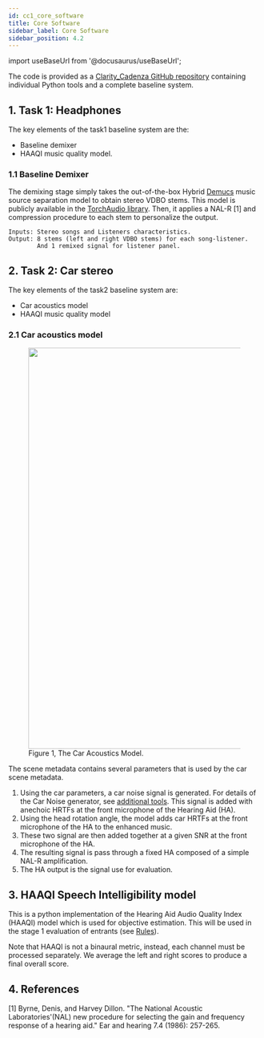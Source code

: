 ```yaml
---
id: cc1_core_software
title: Core Software
sidebar_label: Core Software
sidebar_position: 4.2
---
```


import useBaseUrl from '@docusaurus/useBaseUrl';

The code is provided as a [Clarity_Cadenza GitHub repository](https://github.com/claritychallenge/clarity) containing individual Python tools and a complete baseline system. 

## 1. Task 1: Headphones

The key elements of the task1 baseline system are the:

- Baseline demixer
- HAAQI music quality model.

### 1.1 Baseline Demixer

The demixing stage simply takes the out-of-the-box Hybrid [Demucs](https://arxiv.org/abs/2111.03600) music source 
separation model to obtain stereo VDBO stems. This model is publicly available in the 
[TorchAudio library](https://pytorch.org/audio/main/generated/torchaudio.pipelines.HDEMUCS_HIGH_MUSDB.html#torchaudio.pipelines.HDEMUCS_HIGH_MUSDB). 
Then, it applies a NAL-R [1] and compression procedure to each stem to personalize the output.

    Inputs: Stereo songs and Listeners characteristics. 
    Output: 8 stems (left and right VDBO stems) for each song-listener. 
            And 1 remixed signal for listener panel. 
	
## 2. Task 2: Car stereo

The key elements of the task2 baseline system are:

- Car acoustics model
- HAAQI music quality model

### 2.1 Car acoustics model

<figure id="fig10">
<img width="800" src={useBaseUrl('/img/car_acoustics.png')} />
<figcaption>Figure 1, The Car Acoustics Model.</figcaption>
</figure>

The scene metadata contains several parameters that is used by the car scene metadata. 

1. Using the car parameters, a car noise signal is generated. For details of the Car Noise generator, see 
[additional tools](/docs/cadenza1/Software/cc1_additional_tools). This signal is added with anechoic HRTFs
at the front microphone of the Hearing Aid (HA).
2. Using the head rotation angle, the model adds car HRTFs at the front microphone of the HA to the enhanced music.
3. These two signal are then added together at a given SNR at the front microphone of the HA.
4. The resulting signal is pass through a fixed HA composed of a simple NAL-R amplification.
5. The HA output is the signal use for evaluation.


## 3. HAAQI Speech Intelligibility model

This is a python implementation of the Hearing Aid Audio Quality Index (HAAQI) model which is used for objective estimation.
This will be used in the stage 1 evaluation of entrants (see [Rules](/docs/cadenza1/Take%20part/cc1_rules#stage-1-objective-evaluation)).

Note that HAAQI is not a binaural metric, instead, each channel must be processed separately. We average the left and right 
scores to produce a final overall score.

## 4. References

<a name="refs"></a>

[1] Byrne, Denis, and Harvey Dillon. "The National Acoustic Laboratories'(NAL) new procedure for selecting the gain and frequency response of a hearing aid." Ear and hearing 7.4 (1986): 257-265.
